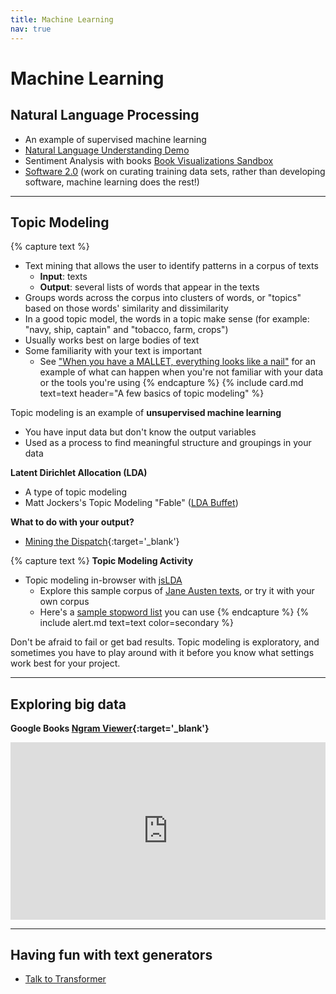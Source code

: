 ```yaml
---
title: Machine Learning
nav: true
---
```


# Machine Learning

## Natural Language Processing
- An example of supervised machine learning
- [Natural Language Understanding Demo](https://natural-language-understanding-demo.ng.bluemix.net/)
- Sentiment Analysis with books [Book Visualizations Sandbox](https://observablehq.com/@bmschmidt/book-visualizations-sandbox?htid=pst.000061166424)
- [Software 2.0](https://medium.com/@karpathy/software-2-0-a64152b37c35) (work on curating training data sets, rather than developing software, machine learning does the rest!)

-----------------

## Topic Modeling

{% capture text %}
- Text mining that allows the user to identify patterns in a corpus of texts
    - **Input**: texts 
    - **Output**: several lists of words that appear in the texts
- Groups words across the corpus into clusters of words, or "topics" based on those words' similarity and dissimilarity
- In a good topic model, the words in a topic make sense (for example: "navy, ship, captain" and "tobacco, farm, crops")
- Usually works best on large bodies of text
- Some familiarity with your text is important
    - See ["When you have a MALLET, everything looks like a nail"](http://sappingattention.blogspot.com/2012/11/when-you-have-mallet-everything-looks.html) for an example of what can happen when you're not familiar with your data or the tools you're using
{% endcapture %}
{% include card.md text=text header="A few basics of topic modeling" %}

Topic modeling is an example of **unsupervised machine learning**
- You have input data but don't know the output variables
- Used as a process to find meaningful structure and groupings in your data

**Latent Dirichlet Allocation (LDA)**
- A type of topic modeling
- Matt Jockers's Topic Modeling "Fable" ([LDA Buffet](http://www.matthewjockers.net/2011/09/29/the-lda-buffet-is-now-open-or-latent-dirichlet-allocation-for-english-majors/))

**What to do with your output?**
- [Mining the Dispatch](http://dsl.richmond.edu/dispatch/pages/intro){:target='_blank'}

{% capture text %}
**Topic Modeling Activity** 
- Topic modeling in-browser with [jsLDA](https://mimno.infosci.cornell.edu/jsLDA/)
    - Explore this sample corpus of <a href="../data/austen_all.txt">Jane Austen texts</a>, or try it with your own corpus
    - Here's a <a href="../data/austen_stopwords.txt">sample stopword list</a> you can use
{% endcapture %}
{% include alert.md text=text color=secondary %}

Don't be afraid to fail or get bad results. Topic modeling is exploratory, and sometimes you have to play around with it before you know what settings work best for your project.

-----------------

## Exploring big data

**Google Books [Ngram Viewer](https://books.google.com/ngrams){:target='_blank'}**

<div class="pb-3" style="max-width:854px"><div style="position:relative;height:0;padding-bottom:56.25%"><iframe src="https://embed.ted.com/talks/lang/en/what_we_learned_from_5_million_books" width="854" height="480" style="position:absolute;left:0;top:0;width:100%;height:100%" frameborder="0" scrolling="no" allowfullscreen></iframe></div></div>

-----------------

## Having fun with text generators
- [Talk to Transformer](https://talktotransformer.com/)
